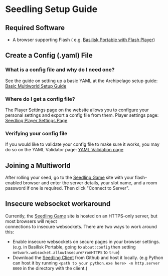 # Seedling Setup Guide

## Required Software

- A browser supporting Flash (
  e.g. [Basilisk Portable with Flash Player](https://archive.org/details/basilisk-portable-with-flash))

## Create a Config (.yaml) File

### What is a config file and why do I need one?

See the guide on setting up a basic YAML at the Archipelago setup
guide: [Basic Multiworld Setup Guide](/tutorial/Archipelago/setup/en)

### Where do I get a config file?

The Player Settings page on the website allows you to configure your personal settings and export a config file from
them. Player settings page: [Seedling Player Settings Page](/games/Seedling/player-settings)

### Verifying your config file

If you would like to validate your config file to make sure it works, you may do so on the YAML Validator
page: [YAML Validation page](/mysterycheck)

## Joining a Multiworld

After rolling your seed, go to the [Seedling Game](https://madisonsilver.github.io/seedling/) site with your
flash-enabled browser
and enter the server details, your slot name, and a room password if one is required. Then click "Connect to Server".

## Insecure websocket workaround

Currently, the [Seedling Game](https://madisonsilver.github.io/seedling/) site is hosted on an HTTPS-only server, but
most browsers will reject  
connections to insecure websockets. There are two ways to work around this:

- Enable insecure websockets on secure pages in your browser settings. (e.g. in Basilisk Portable, going
  to `about:config` then setting `network.websocket.allowInsecureFromHTTPS` to `true`)
- Download the [Seedling Client](https://github.com/madisonsilver/SeedlingArchipelagoClient/tree/main) from Github and
  host it locally. (e.g Python can host it by running `<path to your python.exe here> -m http.server 8000` in the
  directory with the client.)